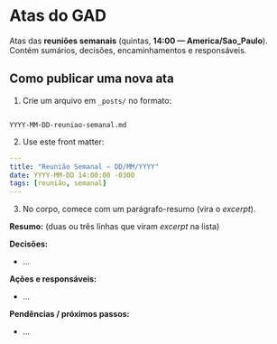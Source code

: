 # Atas do GAD

Atas das **reuniões semanais** (quintas, **14:00 — America/Sao_Paulo**).  
Contém sumários, decisões, encaminhamentos e responsáveis.

## Como publicar uma nova ata

1. Crie um arquivo em `_posts/` no formato:
```

YYYY-MM-DD-reuniao-semanal.md

````
2. Use este front matter:
```yaml
---
title: "Reunião Semanal — DD/MM/YYYY"
date: YYYY-MM-DD 14:00:00 -0300
tags: [reunião, semanal]
---
````

3. No corpo, comece com um parágrafo-resumo (vira o *excerpt*).

**Resumo:** (duas ou três linhas que viram *excerpt* na lista)

**Decisões:**
- …

**Ações e responsáveis:**
- …

**Pendências / próximos passos:**
- …
